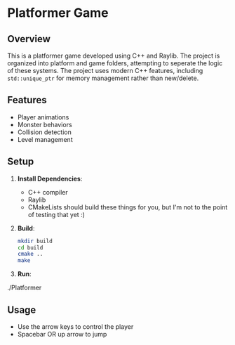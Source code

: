 # Platformer Game

## Overview
This is a platformer game developed using C++ and Raylib. The project is organized into platform and game folders, attempting to seperate the logic of these systems.
The project uses modern C++ features, including `std::unique_ptr` for memory management rather than new/delete.

## Features
- Player animations
- Monster behaviors
- Collision detection
- Level management

## Setup
1. **Install Dependencies**:
   - C++ compiler
   - Raylib
   - CMakeLists should build these things for you, but I'm not to the point of testing that yet :) 

2. **Build**:
   ```bash
   mkdir build
   cd build
   cmake ..
   make

3. **Run**:

  ./Platformer

## Usage

- Use the arrow keys to control the player
- Spacebar OR up arrow to jump
